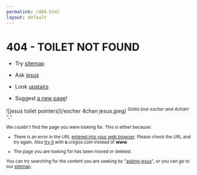 ```yaml
---
permalink: /404.html
layout: default
---
```


# 404 - TOILET NOT FOUND

- Try [sitemap](/sitemap)

- Ask [jesus](https://www.google.com/?q=site:cregox.com+[jesus])

- Look [upstairs](http://images.google.com/images?q=url+bar)

- Suggest [a new page](/newpage?a=[jesus])!

![jesus toilet pointers](/escher 4chan jesus.jpeg)
<sup>*Gotta love escher and 4chan! ^_^*</sup>

<sub>

We couldn't find the page you were looking for. This is either because:

- There is an error in the URL [entered into your web browser](http://images.google.com/images?q=url+bar). Please check the URL and try again. Also [try it](http://s.cregox.com/[jesus]) with _**s**.cregox.com_ instead of **www**.

- The page you are looking for has been moved or deleted.

You can try searching for the content you are seeking by "[asking jesus](https://www.google.com/?q=site:cregox.com+[jesus])", or you can go to our [sitemap](/sitemap).

</sub>

<script>
document.querySelectorAll('a[href*="[jesus]"]').forEach(function(item){
  item.href = item.href.replace('[jesus]', window.location.pathname.slice(1));
})
</script>
